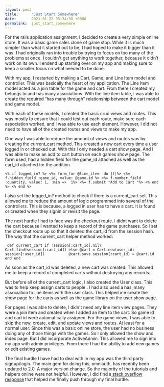 ```yaml
---
layout: post
title:      "Just Start Somewhere"
date:       2021-01-22 03:34:38 +0000
permalink:  just_start_somewhere
---
```



For the rails application assignment, I decided to create a very simple online store. It was a basic game sales clone of game stop. While it is much simpler than what it started out to be, I had hoped to make it bigger than it was. I had originally ran into trouble by trying to focus on too many of the problems at once. I couldn't get anything to work together, because it didn’t work on its own. I endend up starting over on my app and making sure to keep a smaller focus on what needed to be done.

With my app, I restarted by making a Cart, Game, and Line Item model and controller. This was basically the heart of my application. The Line Item model acted as a join table for the game and cart. From there I created my belongs to and has many associations. With the line item table, I was able to create the required “has many through” relationship between the cart model and game model.

With each of these models, I created the basic crud views and routes. This was mostly to ensure that I could test out each route, make sure each association worked, and I was able to use each element. However, I did not need to have all of the created routes and views to make my app.

One way I was able to reduce the amount of views and routes was by creating the current_cart method. This created a new cart every time a user logged in or checked out. With this I only needed a cart show page. And I was able to make an add to cart button on each games show page. The form used, had a hidden field for the game_id attached as well as the cart_id attached for the addition. 

`<% if logged_in? %>
    <%= form_for @line_item  do |f|%>
        <%= f.hidden_field :game_id, value: @game.id %>
        <%= f.number_field :quantity, value: 1, :min =>  1%>
        <%= f.submit "Add to Cart "%>
    <% end %>
<% end %>`

I also set the logged_in? method to check if there is a current_cart set. This allowed me to reduce the amount of logic programmed into several of the controllers. This is because, a logged in user has to have a cart. It is found or created when they signin or revisit the page.

The next hurdle I had to face was the checkout route. I didnt want to delete the cart because I wanted to keep a record of the game purchases. So I set the checkout route up so that it deleted the cart_id from the session hash. The way that the current_cart helper method worked:

` def current_cart
      if !session[:cart_id].nil?
        Cart.find(session[:cart_id])
      else
          @cart = Cart.new(user_id: session[:user_id])          
          @cart.save
          session[:cart_id] = @cart.id
      end
    end`
		
As soon as the cart_id was deleted, a new cart was created.  This allowed me to keep a record of completed carts without destroying any records.

But before all of the current_cart logic, I also created the User class. This was to help keep assign carts to people . I had also used a has_many association to line items with the user class. This helped me create the show page for the carts as well as the game library on the user show page. 

For pages I was able to delete, I didn't need any line item view pages. They were a join item and created when I added an item to the cart. So game id and cart id were automatically assigned. For the game views, I was able to skip the new, create, edit, and update views and routes. At least for a normal user. Since this was a basic online store, the user had no business doing any of those things with the games. So I only allowed the show and index page. But I did incorporate ActiveAdmin. This allowed me to sign into my app with admin privileges. From there I had the ability to add new games or edit existing games.  

The final hurdle I have had to deal with in my app was the third party signup/login. The main gem for doing this, omniauth, has recently been updated to 2.0. A major version change. So the majority of the tutorials and helpers online were not helpful. However, I did find a[ stack overflow response](http://https://stackoverflow.com/questions/65783394/no-route-matches-get-auth-google-oauth2-error-keeps-coming-up) that helped me finally push through my final hurdle.




		

